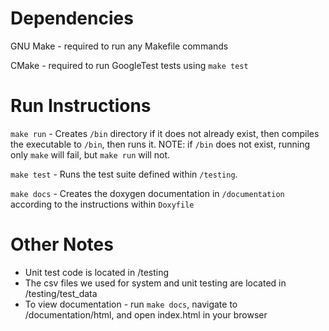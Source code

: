 # Dependencies
GNU Make - required to run any Makefile commands

CMake - required to run GoogleTest tests using `make test`

# Run Instructions
`make run` - Creates `/bin` directory if it does not already exist, then compiles the executable to `/bin`, then runs it.
NOTE: if `/bin` does not exist, running only `make` will fail, but `make run` will not.

`make test` - Runs the test suite defined within `/testing`.

`make docs` - Creates the doxygen documentation in `/documentation` according to the instructions within `Doxyfile`

# Other Notes
 - Unit test code is located in /testing
 - The csv files we used for system and unit testing are located in /testing/test_data
 - To view documentation - run `make docs`, navigate to /documentation/html, and open index.html in your browser
